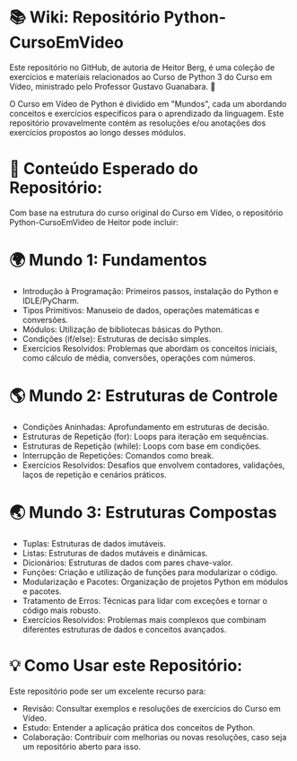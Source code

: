 # 📚 Wiki: Repositório Python-CursoEmVideo
Este repositório no GitHub, de autoria de Heitor Berg, é uma coleção de exercícios e materiais relacionados ao Curso de Python 3 do Curso em Vídeo, ministrado pelo Professor Gustavo Guanabara. 🐍

O Curso em Vídeo de Python é dividido em "Mundos", cada um abordando conceitos e exercícios específicos para o aprendizado da linguagem. Este repositório provavelmente contém as resoluções e/ou anotações dos exercícios propostos ao longo desses módulos.

# 🌟 Conteúdo Esperado do Repositório:
Com base na estrutura do curso original do Curso em Vídeo, o repositório Python-CursoEmVideo de Heitor pode incluir:

# 🌍 Mundo 1: Fundamentos
* Introdução à Programação: Primeiros passos, instalação do Python e IDLE/PyCharm.  
* Tipos Primitivos: Manuseio de dados, operações matemáticas e conversões.  
* Módulos: Utilização de bibliotecas básicas do Python.  
* Condições (if/else): Estruturas de decisão simples.  
* Exercícios Resolvidos: Problemas que abordam os conceitos iniciais, como cálculo de média, conversões, operações com números.  
# 🌎 Mundo 2: Estruturas de Controle
* Condições Aninhadas: Aprofundamento em estruturas de decisão.  
* Estruturas de Repetição (for): Loops para iteração em sequências.  
* Estruturas de Repetição (while): Loops com base em condições.  
* Interrupção de Repetições: Comandos como break.  
* Exercícios Resolvidos: Desafios que envolvem contadores, validações, laços de repetição e cenários práticos.
# 🌏 Mundo 3: Estruturas Compostas
* Tuplas: Estruturas de dados imutáveis.  
* Listas: Estruturas de dados mutáveis e dinâmicas.  
* Dicionários: Estruturas de dados com pares chave-valor.  
* Funções: Criação e utilização de funções para modularizar o código.  
* Modularização e Pacotes: Organização de projetos Python em módulos e pacotes.  
* Tratamento de Erros: Técnicas para lidar com exceções e tornar o código mais robusto.  
* Exercícios Resolvidos: Problemas mais complexos que combinam diferentes estruturas de dados e conceitos avançados.  
# 💡 Como Usar este Repositório:
Este repositório pode ser um excelente recurso para:

* Revisão: Consultar exemplos e resoluções de exercícios do Curso em Vídeo.
* Estudo: Entender a aplicação prática dos conceitos de Python.
* Colaboração: Contribuir com melhorias ou novas resoluções, caso seja um repositório aberto para isso.
